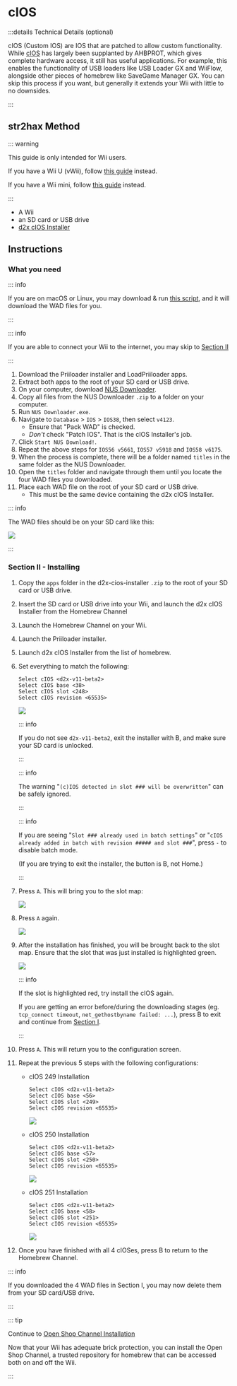 # cIOS

:::details Technical Details (optional)

cIOS (Custom IOS) are IOS that are patched to allow custom functionality. While [cIOS](https://wiibrew.org/wiki/Custom_IOS) has largely been supplanted by AHBPROT, which gives complete hardware access, it still has useful applications. For example, this enables the functionality of USB loaders like USB Loader GX and WiiFlow, alongside other pieces of homebrew like SaveGame Manager GX. You can skip this process if you want, but generally it extends your Wii with little to no downsides.

:::

## str2hax Method

::: warning

This guide is only intended for Wii users.

If you have a Wii U (vWii), follow [this guide](cios-vwii) instead.

If you have a Wii mini, follow [this guide](cios-mini) instead.

:::

- A Wii
- an SD card or USB drive
- [d2x cIOS Installer](/assets/files/d2x-cios-installer.zip)

## Instructions

### What you need

::: info

If you are on macOS or Linux, you may download & run [this script](/assets/files/d2x_offline_ios.zip), and it will download the WAD files for you.

:::

::: info

If you are able to connect your Wii to the internet, you may skip to [Section II](cios#section-ii---installing)

:::

1. Download the Priiloader installer and LoadPriiloader apps.
2. Extract both apps to the root of your SD card or USB drive.
3. On your computer, download [NUS Downloader](https://github.com/WiiDatabase/nusdownloader/releases/latest/download/NUSD-Mod-NUS-Fix.zip).
4. Copy all files from the NUS Downloader `.zip` to a folder on your computer.
5. Run `NUS Downloader.exe`.
6. Navigate to `Database` > `IOS` > `IOS38`, then select `v4123`.
   - Ensure that "Pack WAD" is checked.
   - _Don't_ check "Patch IOS". That is the cIOS Installer's job.
7. Click `Start NUS Download!`.
8. Repeat the above steps for `IOS56 v5661`, `IOS57 v5918` and `IOS58 v6175`.
9. When the process is complete, there will be a folder named `titles` in the same folder as the NUS Downloader.
10. Open the `titles` folder and navigate through them until you locate the four WAD files you downloaded.
11. Place each WAD file on the root of your SD card or USB drive.
    - This must be the same device containing the d2x cIOS Installer.

::: info

The WAD files should be on your SD card like this:

![](/images/cios/d2x_offline_ios.png)

:::

### Section II - Installing

1. Copy the `apps` folder in the d2x-cios-installer `.zip` to the root of your SD card or USB drive.

2. Insert the SD card or USB drive into your Wii, and launch the d2x cIOS Installer from the Homebrew Channel

3. Launch the Homebrew Channel on your Wii.

4. Launch the Priiloader installer.

5. Launch d2x cIOS Installer from the list of homebrew.

6. Set everything to match the following:

   ```
   Select cIOS <d2x-v11-beta2>
   Select cIOS base <38>
   Select cIOS slot <248>
   Select cIOS revision <65535>
   ```

   ![](/images/cios/d2x_v11_248.png)

   ::: info

   If you do not see `d2x-v11-beta2`, exit the installer with B, and make sure your SD card is unlocked.

   :::

   ::: info

   The warning "`(c)IOS detected in slot ### will be overwritten`" can be safely ignored.

   :::

   ::: info

   If you are seeing "`Slot ### already used in batch settings`" or "`cIOS already added in batch with revision ##### and slot ###`", press `-` to disable batch mode.

   (If you are trying to exit the installer, the button is B, not Home.)

   :::

7. Press `A`. This will bring you to the slot map:

   ![](/images/cios/d2x_summary.png)

8. Press `A` again.

   ![](/images/cios/d2x_installation.png)

9. After the installation has finished, you will be brought back to the slot map. Ensure that the slot that was just installed is highlighted green.

   ![](/images/cios/d2x_log.png)

   ::: info

   If the slot is highlighted red, try install the cIOS again.

   If you are getting an error before/during the downloading stages (eg. `tcp_connect timeout`, `net_gethostbyname failed: ...`), press B to exit and continue from [Section I](#section-i---downloading).

   :::

10. Press `A`. This will return you to the configuration screen.

11. Repeat the previous 5 steps with the following configurations:

    - cIOS 249 Installation

      ```
      Select cIOS <d2x-v11-beta2>
      Select cIOS base <56>
      Select cIOS slot <249>
      Select cIOS revision <65535>
      ```

      ![](/images/cios/d2x_v11_249.png)

    - cIOS 250 Installation

      ```
      Select cIOS <d2x-v11-beta2>
      Select cIOS base <57>
      Select cIOS slot <250>
      Select cIOS revision <65535>
      ```

      ![](/images/cios/d2x_v11_250.png)

    - cIOS 251 Installation

      ```
      Select cIOS <d2x-v11-beta2>
      Select cIOS base <58>
      Select cIOS slot <251>
      Select cIOS revision <65535>
      ```

      ![](/images/cios/d2x_v11_251.png)

12. Once you have finished with all 4 cIOSes, press B to return to the Homebrew Channel.

::: info

If you downloaded the 4 WAD files in Section I, you may now delete them from your SD card/USB drive.

:::

::: tip

Continue to [Open Shop Channel Installation](osc)

Now that your Wii has adequate brick protection, you can install the Open Shop Channel, a trusted repository for homebrew that can be accessed both on and off the Wii.

:::
